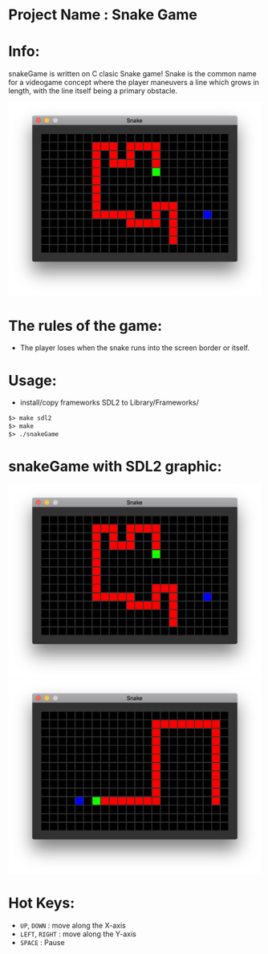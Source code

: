 # Project Name : Snake Game

# Info:
snakeGame is written on C clasic Snake game!
Snake is the common name for a videogame concept where the player maneuvers a line which grows in length, with the line itself being a primary obstacle.

![snakeGame](/snake000.png?raw=true "snakeGame")

# The rules of the game:
 - The player loses when the snake runs into the screen border or itself.

# Usage:
- install/copy frameworks SDL2 to Library/Frameworks/
```
$> make sdl2
$> make
$> ./snakeGame
```
# snakeGame with SDL2 graphic:
![snakeGame](/snake000.png?raw=true "snakeGame")
![snakeGame](/snake001.png?raw=true "snakeGame")

# Hot Keys:
  * `UP`, `DOWN` : move along the X-axis
  * `LEFT`, `RIGHT` : move along the Y-axis
  * `SPACE` : Pause
